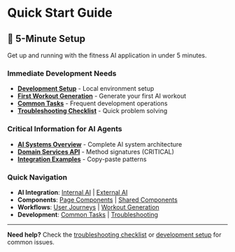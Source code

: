 # Quick Start Guide

## 🚀 **5-Minute Setup**

Get up and running with the fitness AI application in under 5 minutes.

### **Immediate Development Needs**
- **[Development Setup](./development-setup.md)** - Local environment setup
- **[First Workout Generation](./first-workout-generation.md)** - Generate your first AI workout
- **[Common Tasks](./common-tasks.md)** - Frequent development operations
- **[Troubleshooting Checklist](./troubleshooting-checklist.md)** - Quick problem solving

### **Critical Information for AI Agents**
- **[AI Systems Overview](../ai-systems/README.md)** - Complete AI system architecture
- **[Domain Services API](../api-reference/ai-services/domain-services-api.md)** - Method signatures (CRITICAL)
- **[Integration Examples](../api-reference/examples/common-integration-examples.md)** - Copy-paste patterns

### **Quick Navigation**
- **AI Integration**: [Internal AI](../ai-systems/internal/) | [External AI](../ai-systems/external/)
- **Components**: [Page Components](../components/page-components/) | [Shared Components](../components/shared-components/)
- **Workflows**: [User Journeys](../workflows/user-journeys/) | [Workout Generation](../workflows/workout-generation/)
- **Development**: [Common Tasks](../development/common-tasks/) | [Troubleshooting](../development/troubleshooting/)

---

**Need help?** Check the [troubleshooting checklist](./troubleshooting-checklist.md) or [development setup](./development-setup.md) for common issues.